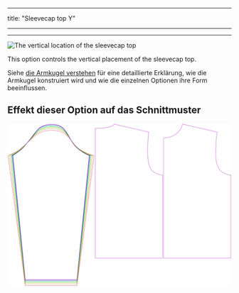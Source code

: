 - - -
title: "Sleevecap top Y"
- - -

---

![The vertical location of the sleevecap top](./sleevecaptopfactory.svg)

This option controls the vertical placement of the sleevecap top.

<Tip>

Siehe [die Armkugel verstehen](/docs/patterns/brian/options#understanding-the-sleevecap) für eine detaillierte Erklärung, wie die Armkugel konstruiert wird und wie die einzelnen Optionen ihre Form beeinflussen.

</Tip>

## Effekt dieser Option auf das Schnittmuster

![This image shows the effect of this option by superimposing several variants that have a different value for this option](brian_sleevecaptopfactory_sample.svg "Effect of this option on the pattern")
